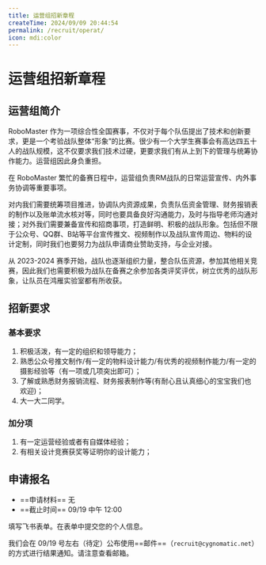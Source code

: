 ```yaml
---
title: 运营组招新章程
createTime: 2024/09/09 20:44:54
permalink: /recruit/operat/
icon: mdi:color
---
```


# 运营组招新章程

## 运营组简介

RoboMaster 作为一项综合性全国赛事，不仅对于每个队伍提出了技术和创新要求，更是一个考验战队整体“形象”的比赛。很少有一个大学生赛事会有高达四五十人的战队规模，这不仅要求我们技术过硬，更要求我们有从上到下的管理与统筹协作能力。运营组因此身负重担。

在 RoboMaster 繁忙的备赛日程中，运营组负责RM战队的日常运营宣传、内外事务协调等重要事项。

对内我们需要统筹项目推进，协调队内资源成果，负责队伍资金管理、财务报销表的制作以及账单流水核对等，同时也要具备良好沟通能力，及时与指导老师沟通对接；对外我们需要兼备宣传和招商事项，打造鲜明、积极的战队形象。包括但不限于公众号、QQ群、B站等平台宣传推文、视频制作以及战队宣传周边、物料的设计定制，同时我们也要努力为战队申请商业赞助支持，与企业对接。

从 2023-2024 赛季开始，战队也逐渐组织力量，整合队伍资源，参加其他相关竞赛，因此我们也需要积极为战队在备赛之余参加各类评奖评优，树立优秀的战队形象，让队员在鸿雁实验室都有所收获。

## 招新要求

### 基本要求

1. 积极活泼，有一定的组织和领导能力；
2. 熟悉公众号推文制作/有一定的物料设计能力/有优秀的视频制作能力/有一定的摄影经验等（有一项或几项突出即可）；
3. 了解或熟悉财务报销流程、财务报表制作等(有耐心且认真细心的宝宝我们也欢迎)；
4. 大一大二同学。

### 加分项

1. 有一定运营经验或者有自媒体经验；
2. 有相关设计竞赛获奖等证明你的设计能力；

## 申请报名

- ==申请材料== 无
- ==截止时间== 09/19 中午 12:00

<LinkCard title="提交申请" icon="ph:hand" href="https://cygnomatic.feishu.cn/share/base/form/shrcnvPtjW38elu1pUQJqeo01lb">
填写飞书表单。在表单中提交您的个人信息。
</LinkCard>

我们会在 09/19 号左右（待定）公布使用==邮件==（`recruit@cygnomatic.net`）的方式进行结果通知。请注意查看邮箱。